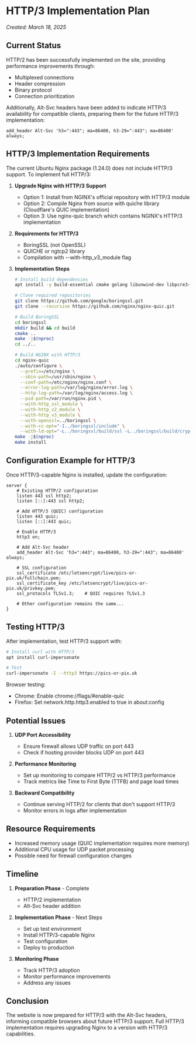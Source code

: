 # HTTP/3 Implementation Plan

*Created: March 18, 2025*

## Current Status

HTTP/2 has been successfully implemented on the site, providing performance improvements through:
- Multiplexed connections
- Header compression
- Binary protocol
- Connection prioritization

Additionally, Alt-Svc headers have been added to indicate HTTP/3 availability for compatible clients, preparing them for the future HTTP/3 implementation:
```nginx
add_header Alt-Svc 'h3=":443"; ma=86400, h3-29=":443"; ma=86400' always;
```

## HTTP/3 Implementation Requirements

The current Ubuntu Nginx package (1.24.0) does not include HTTP/3 support. To implement full HTTP/3:

1. **Upgrade Nginx with HTTP/3 Support**
   - Option 1: Install from NGINX's official repository with HTTP/3 module
   - Option 2: Compile Nginx from source with quiche library (Cloudflare's QUIC implementation)
   - Option 3: Use nginx-quic branch which contains NGINX's HTTP/3 implementation

2. **Requirements for HTTP/3**
   - BoringSSL (not OpenSSL)
   - QUICHE or ngtcp2 library
   - Compilation with --with-http_v3_module flag

3. **Implementation Steps**
   ```bash
   # Install build dependencies
   apt install -y build-essential cmake golang libunwind-dev libpcre3-dev

   # Clone required repositories
   git clone https://github.com/google/boringssl.git
   git clone --recursive https://github.com/nginx/nginx-quic.git

   # Build BoringSSL
   cd boringssl
   mkdir build && cd build
   cmake ..
   make -j$(nproc)
   cd ../..

   # Build NGINX with HTTP/3
   cd nginx-quic
   ./auto/configure \
     --prefix=/etc/nginx \
     --sbin-path=/usr/sbin/nginx \
     --conf-path=/etc/nginx/nginx.conf \
     --error-log-path=/var/log/nginx/error.log \
     --http-log-path=/var/log/nginx/access.log \
     --pid-path=/var/run/nginx.pid \
     --with-http_ssl_module \
     --with-http_v2_module \
     --with-http_v3_module \
     --with-openssl=../boringssl \
     --with-cc-opt="-I../boringssl/include" \
     --with-ld-opt="-L../boringssl/build/ssl -L../boringssl/build/crypto"
   make -j$(nproc)
   make install
   ```

## Configuration Example for HTTP/3

Once HTTP/3-capable Nginx is installed, update the configuration:

```nginx
server {
    # Existing HTTP/2 configuration
    listen 443 ssl http2;
    listen [::]:443 ssl http2;
    
    # Add HTTP/3 (QUIC) configuration
    listen 443 quic;
    listen [::]:443 quic;

    # Enable HTTP/3
    http3 on;
    
    # Add Alt-Svc header
    add_header Alt-Svc 'h3=":443"; ma=86400, h3-29=":443"; ma=86400' always;

    # SSL configuration
    ssl_certificate /etc/letsencrypt/live/pics-or-pix.uk/fullchain.pem;
    ssl_certificate_key /etc/letsencrypt/live/pics-or-pix.uk/privkey.pem;
    ssl_protocols TLSv1.3;    # QUIC requires TLSv1.3
    
    # Other configuration remains the same...
}
```

## Testing HTTP/3

After implementation, test HTTP/3 support with:

```bash
# Install curl with HTTP/3
apt install curl-impersonate

# Test
curl-impersonate -I --http3 https://pics-or-pix.uk
```

Browser testing:
- Chrome: Enable chrome://flags/#enable-quic
- Firefox: Set network.http.http3.enabled to true in about:config

## Potential Issues

1. **UDP Port Accessibility**
   - Ensure firewall allows UDP traffic on port 443
   - Check if hosting provider blocks UDP on port 443

2. **Performance Monitoring**
   - Set up monitoring to compare HTTP/2 vs HTTP/3 performance
   - Track metrics like Time to First Byte (TTFB) and page load times

3. **Backward Compatibility**
   - Continue serving HTTP/2 for clients that don't support HTTP/3
   - Monitor errors in logs after implementation

## Resource Requirements

- Increased memory usage (QUIC implementation requires more memory)
- Additional CPU usage for UDP packet processing
- Possible need for firewall configuration changes

## Timeline

1. **Preparation Phase** - Complete
   - HTTP/2 implementation
   - Alt-Svc header addition

2. **Implementation Phase** - Next Steps
   - Set up test environment
   - Install HTTP/3-capable Nginx
   - Test configuration
   - Deploy to production

3. **Monitoring Phase**
   - Track HTTP/3 adoption
   - Monitor performance improvements
   - Address any issues

## Conclusion

The website is now prepared for HTTP/3 with the Alt-Svc headers, informing compatible browsers about future HTTP/3 support. Full HTTP/3 implementation requires upgrading Nginx to a version with HTTP/3 capabilities.